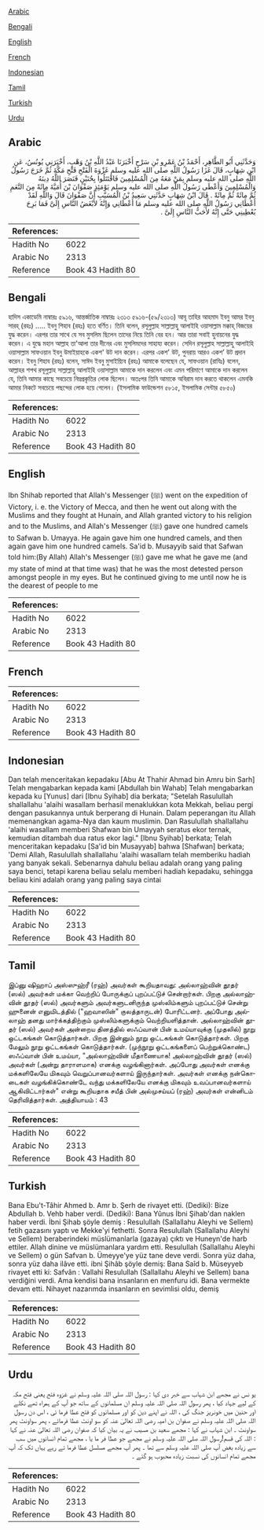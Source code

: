 [Arabic](#arabic)

[Bengali](#bengali)

[English](#english)

[French](#french)

[Indonesian](#indonesian)

[Tamil](#tamil)

[Turkish](#turkish)

[Urdu](#urdu)

## Arabic


<div dir="rtl" lang="ar" style={{fontSize:'larger',backgroundColor:'#f8f9fa',padding:20}}>
وَحَدَّثَنِي أَبُو الطَّاهِرِ، أَحْمَدُ بْنُ عَمْرِو بْنِ سَرْحٍ أَخْبَرَنَا عَبْدُ اللَّهِ بْنُ وَهْبٍ، أَخْبَرَنِي يُونُسُ، عَنِ ابْنِ شِهَابٍ، قَالَ غَزَا رَسُولُ اللَّهِ صلى الله عليه وسلم غَزْوَةَ الْفَتْحِ فَتْحِ مَكَّةَ ثُمَّ خَرَجَ رَسُولُ اللَّهِ صلى الله عليه وسلم بِمَنْ مَعَهُ مِنَ الْمُسْلِمِينَ فَاقْتَتَلُوا بِحُنَيْنٍ فَنَصَرَ اللَّهُ دِينَهُ وَالْمُسْلِمِينَ وَأَعْطَى رَسُولُ اللَّهِ صلى الله عليه وسلم يَوْمَئِذٍ صَفْوَانَ بْنَ أُمَيَّةَ مِائَةً مِنَ النَّعَمِ ثُمَّ مِائَةً ثُمَّ مِائَةً ‏.‏ قَالَ ابْنُ شِهَابٍ حَدَّثَنِي سَعِيدُ بْنُ الْمُسَيَّبِ أَنَّ صَفْوَانَ قَالَ وَاللَّهِ لَقَدْ أَعْطَانِي رَسُولُ اللَّهِ صلى الله عليه وسلم مَا أَعْطَانِي وَإِنَّهُ لأَبْغَضُ النَّاسِ إِلَىَّ فَمَا بَرِحَ يُعْطِينِي حَتَّى إِنَّهُ لأَحَبُّ النَّاسِ إِلَىَّ ‏.‏
</div>
<div style={{backgroundColor:'#f8f9fa',padding:20, marginBottom: 10}}><table> <thead> <tr> <th>References:</th> <th></th> </tr> </thead> <tbody><tr><td>Hadith No</td><td>6022</td></tr><tr><td>Arabic No</td><td>2313</td></tr><tr><td>Reference</td><td>Book 43 Hadith 80</td></tr></tbody></table></div>

## Bengali


<div dir="ltr" lang="bn" style={{fontSize:'larger',backgroundColor:'#f8f9fa',padding:20}}>
হাদিস একাডেমি নাম্বারঃ ৫৯১৬, আন্তর্জাতিক নাম্বারঃ ২৩১৩ ৫৯১৬-(৫৯/২৩১৩) আবূ তাহির আহমাদ ইবনু আমর ইবনু সারহ্ (রহঃ) ..... ইবনু শিহাব (রহঃ) হতে বর্ণিত। তিনি বলেন, রসূলুল্লাহ সাল্লাল্লাহু আলাইহি ওয়াসাল্লাম মক্কাহ্ বিজয়ের যুদ্ধ করেন। এরপর তার সাথে যে সব মুসলিম ছিলেন তাদের নিয়ে তিনি বের হন। আর তারা সবাই হুনায়নের যুদ্ধ করেন। এ যুদ্ধে মহান আল্লাহ তা'আলা তার দীনের এবং মুসলিমদের সাহায্য করেন। সেদিন রসূলুল্লাহ সাল্লাল্লাহু আলাইহি ওয়াসাল্লাম সাফওয়ান ইবনু উমাইয়াহকে একশ' উট দান করেন। এরপর একশ' উট, পুনরায় আরও একশ’ উট প্রদান করেন। ইবনু শিহাব (রহঃ) বলেন, সাঈদ ইবনু মুসাইয়্যিব (রহঃ) আমাকে বলেছেন যে, সাফওয়ান (রাযিঃ) বলেন, আল্লাহর শপথ রসূলুল্লাহ সাল্লাল্লাহু আলাইহি ওয়াসাল্লাম আমাকে দান করলেন এবং এমন পরিমাণে আমাকে দান করলেন যে, তিনি আমার কাছে সবচেয়ে নিম্নপ্রকৃতির লোক ছিলেন। অতঃপর তিনি আমাকে অবিরাম দান করতে থাকলেন এমনকি আমার নিকটে সবচেয়ে পছন্দের লোক হয়ে গেলেন। (ইসলামিক ফাউন্ডেশন ৫৮১৫, ইসলামিক সেন্টার ৫৮৫০)
</div>
<div style={{backgroundColor:'#f8f9fa',padding:20, marginBottom: 10}}><table> <thead> <tr> <th>References:</th> <th></th> </tr> </thead> <tbody><tr><td>Hadith No</td><td>6022</td></tr><tr><td>Arabic No</td><td>2313</td></tr><tr><td>Reference</td><td>Book 43 Hadith 80</td></tr></tbody></table></div>

## English


<div dir="ltr" lang="en" style={{fontSize:'larger',backgroundColor:'#f8f9fa',padding:20}}>
Ibn Shihab reported that Allah's Messenger (ﷺ) went on the expedition of Victory, i. e. the Victory of Mecca, and then he went out along with the Muslims and they fought at Hunain, and Allah granted victory to his religion and to the Muslims, and Allah's Messenger (ﷺ) gave one hundred camels to Safwan b. Umayya. He again gave him one hundred camels, and then again gave him one hundred camels. Sa'id b. Musayyib said that Safwan told him:(By Allah) Allah's Messenger (ﷺ) gave me what he gave me (and my state of mind at that time was) that he was the most detested person amongst people in my eyes. But he continued giving to me until now he is the dearest of people to me
</div>
<div style={{backgroundColor:'#f8f9fa',padding:20, marginBottom: 10}}><table> <thead> <tr> <th>References:</th> <th></th> </tr> </thead> <tbody><tr><td>Hadith No</td><td>6022</td></tr><tr><td>Arabic No</td><td>2313</td></tr><tr><td>Reference</td><td>Book 43 Hadith 80</td></tr></tbody></table></div>

## French


<div dir="ltr" lang="fr" style={{fontSize:'larger',backgroundColor:'#f8f9fa',padding:20}}>

</div>
<div style={{backgroundColor:'#f8f9fa',padding:20, marginBottom: 10}}><table> <thead> <tr> <th>References:</th> <th></th> </tr> </thead> <tbody><tr><td>Hadith No</td><td>6022</td></tr><tr><td>Arabic No</td><td>2313</td></tr><tr><td>Reference</td><td>Book 43 Hadith 80</td></tr></tbody></table></div>

## Indonesian


<div dir="ltr" lang="id" style={{fontSize:'larger',backgroundColor:'#f8f9fa',padding:20}}>
Dan telah menceritakan kepadaku [Abu At Thahir Ahmad bin Amru bin Sarh] Telah mengabarkan kepada kami [Abdullah bin Wahab] Telah mengabarkan kepada ku [Yunus] dari [Ibnu Syihab] dia berkata; "Setelah Rasulullah shallallahu 'alaihi wasallam berhasil menaklukkan kota Mekkah, beliau pergi dengan pasukannya untuk berperang di Hunain. Dalam peperangan itu Allah memenangkan agama-Nya dan kaum muslimin. Dan Rasulullah shallallahu 'alaihi wasallam memberi Shafwan bin Umayyah seratus ekor ternak, kemudian ditambah dua ratus ekor lagi." [Ibnu Syihab] berkata; Telah menceritakan kepadaku [Sa'id bin Musayyab] bahwa [Shafwan] berkata; 'Demi Allah, Rasulullah shallallahu 'alaihi wasallam telah memberiku hadiah yang banyak sekali. Sebenarnya dahulu beliau adalah orang yang paling saya benci, tetapi karena beliau selalu memberi hadiah kepadaku, sehingga beliau kini adalah orang yang paling saya cintai
</div>
<div style={{backgroundColor:'#f8f9fa',padding:20, marginBottom: 10}}><table> <thead> <tr> <th>References:</th> <th></th> </tr> </thead> <tbody><tr><td>Hadith No</td><td>6022</td></tr><tr><td>Arabic No</td><td>2313</td></tr><tr><td>Reference</td><td>Book 43 Hadith 80</td></tr></tbody></table></div>

## Tamil


<div dir="ltr" lang="ta" style={{fontSize:'larger',backgroundColor:'#f8f9fa',padding:20}}>
இப்னு ஷிஹாப் அஸ்ஸுஹ்ரீ (ரஹ்) அவர்கள் கூறியதாவது: அல்லாஹ்வின் தூதர் (ஸல்) அவர்கள் மக்கா வெற்றிப் போருக்குப் புறப்பட்டுச் சென்றார்கள். பிறகு அல்லாஹ்வின் தூதர் (ஸல்) அவர்களும் அவர்களுடனிருந்த முஸ்லிம்களும் புறப்பட்டுச் சென்று ஹுனைன் எனுமிடத்தில் ("ஹவாஸின்" குலத்தாருடன்) போரிட்டனர். அப்போது அல்லாஹ் தனது மார்க்கத்திற்கும் முஸ்லிம்களுக்கும் வெற்றியளித்தான். அல்லாஹ்வின் தூதர் (ஸல்) அவர்கள் அன்றைய தினத்தில் ஸஃப்வான் பின் உமய்யாவுக்கு (முதலில்) நூறு ஒட்டகங்கள் கொடுத்தார்கள். பிறகு இன்னும் நூறு ஒட்டகங்கள் கொடுத்தார்கள். பிறகு மேலும் நூறு ஒட்டகங்கள் கொடுத்தார்கள். (முந்நூறு ஒட்டகங்களைப் பெற்றுக்கொண்ட) ஸஃப்வான் பின் உமய்யா, "அல்லாஹ்வின் மீதாணையாக! அல்லாஹ்வின் தூதர் (ஸல்) அவர்கள் (அன்று தாராளமாக) எனக்கு வழங்கினார்கள். அப்போது அவர்கள் எனக்கு மக்களிலேயே மிகவும் வெறுப்பானவர்களாய் இருந்தார்கள். அவர்கள் எனக்கு நன்கொடைகள் வழங்கிக்கொண்டே வந்து மக்களிலேயே எனக்கு மிகவும் உவப்பானவர்களாய் ஆகிவிட்டார்கள்" என்று கூறியதாக சயீத் பின் அல்முசய்யப் (ரஹ்) அவர்கள் என்னிடம் தெரிவித்தார்கள். அத்தியாயம் : 43
</div>
<div style={{backgroundColor:'#f8f9fa',padding:20, marginBottom: 10}}><table> <thead> <tr> <th>References:</th> <th></th> </tr> </thead> <tbody><tr><td>Hadith No</td><td>6022</td></tr><tr><td>Arabic No</td><td>2313</td></tr><tr><td>Reference</td><td>Book 43 Hadith 80</td></tr></tbody></table></div>

## Turkish


<div dir="ltr" lang="tr" style={{fontSize:'larger',backgroundColor:'#f8f9fa',padding:20}}>
Bana Ebu't-Tâhir Ahmed b. Amr b. Şerh de rivayet etti. (Dediki): Bize Abdullah b. Vehb haber verdi. (Dediki): Bana Yûnus İbni Şihab'dan naklen haber verdi. İbni Şihab şöyle demiş : Resulullah (Sallallahu Aleyhi ve Sellem) fetih gazasını yaptı ve Mekke'yi fethetti. Sonra Resulullah (Sallallahu Aleyhi ve Sellem) beraberindeki müslümanlarla (gazaya) çıktı ve Huneyn'de harb ettiler. Allah dinine ve müslümanlara yardım etti. Resulullah (Sallallahu Aleyhi ve Sellem) o gün Safvan b. Ümeyye'ye yüz tane deve verdi. Sonra yüz daha, sonra yüz daha ilâve etti. ibni Şihâb şöyle demiş: Bana Saîd b. Müseyyeb rivayet etti ki: Safvân : Vallahi Resulullah (Sallallahu Aleyhi ve Sellem) bana verdiğini verdi. Ama kendisi bana insanların en menfuru idi. Bana vermekte devam etti. Nihayet nazarımda insanların en sevimlisi oldu, demiş
</div>
<div style={{backgroundColor:'#f8f9fa',padding:20, marginBottom: 10}}><table> <thead> <tr> <th>References:</th> <th></th> </tr> </thead> <tbody><tr><td>Hadith No</td><td>6022</td></tr><tr><td>Arabic No</td><td>2313</td></tr><tr><td>Reference</td><td>Book 43 Hadith 80</td></tr></tbody></table></div>

## Urdu


<div dir="rtl" lang="ur" style={{fontSize:'larger',backgroundColor:'#f8f9fa',padding:20}}>
یو نس نے مجھے ابن شہاب سے خبر دی کہا : رسول اللہ صلی اللہ علیہ وسلم نے غزوہ فتح یعنی فتح مکہ کے لیے جہاد کیا ، پھر رسول اللہ صلی اللہ علیہ وسلم ان مسلمانوں کے ساتھ جو آپ کے ہمراہ تھے نکلے اور حنین میں خونریز جنگ کی ، اللہ نے اپنے دین کو اور مسلمانوں کو فتح عطا فرما ئی ، اس دن رسول اللہ صلی اللہ علیہ وسلم نے صفوان بن امیہ رضی اللہ تعالیٰ عنہ کو سو اونٹ عطا فرمائے ، پھر سواونٹ پھر سواونٹ ۔ ابن شہاب نے کہا : مجھے سعید بن مسیب نے یہ بیان کیا کہ صفوان رضی اللہ تعالیٰ عنہ نے کہا : اللہ کی قسم!رسول اللہ صلی اللہ علیہ وسلم نے مجھے جو عطا فر ما یا ، مجھے تمام انسانوں میں سب سے زیادہ بغض آپ صلی اللہ علیہ وسلم سے تھا ۔ پھر آپ مجھے مسلسل عطا فرما تے رہے یہاں تک کہ آپ مجھے تمام انسانوں کی نسبت زیادہ محبوب ہو گئے ۔
</div>
<div style={{backgroundColor:'#f8f9fa',padding:20, marginBottom: 10}}><table> <thead> <tr> <th>References:</th> <th></th> </tr> </thead> <tbody><tr><td>Hadith No</td><td>6022</td></tr><tr><td>Arabic No</td><td>2313</td></tr><tr><td>Reference</td><td>Book 43 Hadith 80</td></tr></tbody></table></div>